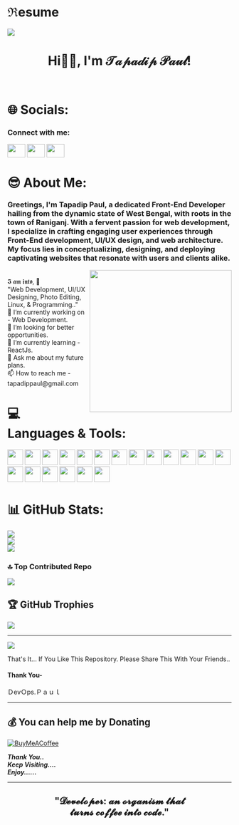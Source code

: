 # ℜesume
<img align="center" src="https://imgs.search.brave.com/WxM1xPwxYktMdh3lO9wyIswZadbdAU3W-vdEEu4p5BI/rs:fit:1200:590:1/g:ce/aHR0cHM6Ly93d3cu/ZGlnaXRhbGFkbGVj/dGlvLmNvbS93cC1j/b250ZW50L3VwbG9h/ZHMvMjAyMC8wNC9O/ZXctUE5DLUFuaW1h/dGVkLUJhbm5lcnMu/Z2lm.gif">
<h1 align="center">Hi👋🏻, I'm 𝒯𝒶𝓅𝒶𝒹𝒾𝓅 𝒫𝒶𝓊𝓁!</h1> </br>

# 🌐 Socials:
<h3 align="left">Connect with me:</h3>
<p align="left">
<a href="https://www.linkedin.com/in/tapadip-paul"><img align="center" src="https://raw.githubusercontent.com/rahuldkjain/github-profile-readme-generator/master/src/images/icons/Social/linked-in-alt.svg" alt="" height="30" width="40" /></a>
<a href="https://www.instagram.com/devops.paul/"><img align="center" src="https://raw.githubusercontent.com/rahuldkjain/github-profile-readme-generator/master/src/images/icons/Social/instagram.svg" alt="" height="30" width="40" /></a>
<a href="https://twitter.com/TapadipPaul"><img align="center" src="https://raw.githubusercontent.com/rahuldkjain/github-profile-readme-generator/master/src/images/icons/Social/twitter.svg" alt="" height="30" width="40" /></a>
</p>

# 😎 About Me:
### Greetings, I'm Tapadip Paul, a dedicated Front-End Developer hailing from the dynamic state of West Bengal, with roots in the town of Raniganj. With a fervent passion for web development, I specialize in crafting engaging user experiences through Front-End development, UI/UX design, and web architecture. My focus lies in conceptualizing, designing, and deploying captivating websites that resonate with users and clients alike.
  <img align='right' src="https://imgs.search.brave.com/NFGz-R8IVMMvvtZVjPtXlydLK1MhVbJvzoueldghxbY/rs:fit:800:600:1/g:ce/aHR0cHM6Ly9jZG4u/ZHJpYmJibGUuY29t/L3VzZXJzLzEwMjU4/Mzgvc2NyZWVuc2hv/dHMvNjIyMDg4NS9k/ZXZndXkzLmdpZg.gif" width="319">
<br/>
𝕴 𝖆𝖒 𝖎𝖓𝖙𝖔, 🙏
<br>
"Web Development, UI/UX Designing, Photo Editing, Linux, & Programming.."
<br>
🔭 I’m currently working on - Web Development. <br>👯 I’m looking for better opportunities. <br>🌱 I’m currently learning - ReactJs. <br>💬 Ask me about my future plans. <br> 📫 How to reach me - tapadippaul@gmail.com




# 💻 Languages & Tools:
<p align="left">
<img src="https://cdn.jsdelivr.net/gh/devicons/devicon@latest/icons/vscode/vscode-original.svg" height="35px" width="35px" />
<img src="https://cdn.jsdelivr.net/gh/devicons/devicon@latest/icons/androidstudio/androidstudio-original.svg" height="35px" width="35px" />
<img src="https://cdn.jsdelivr.net/gh/devicons/devicon@latest/icons/git/git-original.svg" height="35px" width="35px" />
<img src="https://cdn.jsdelivr.net/gh/devicons/devicon@latest/icons/java/java-original.svg" height="35px" width="35px" />
<img src="https://cdn.jsdelivr.net/gh/devicons/devicon@latest/icons/python/python-original.svg" height="35px" width="35px" />
<img src="https://cdn.jsdelivr.net/gh/devicons/devicon@latest/icons/flutter/flutter-original.svg" height="35px" width="35px" />
<img src="https://cdn.jsdelivr.net/gh/devicons/devicon@latest/icons/html5/html5-original.svg" height="35px" width="35px" />
<img src="https://cdn.jsdelivr.net/gh/devicons/devicon@latest/icons/css3/css3-original.svg" height="35px" width="35px" />
<img src="https://cdn.jsdelivr.net/gh/devicons/devicon@latest/icons/sass/sass-original.svg" height="35px" width="35px" />
<img src="https://cdn.jsdelivr.net/gh/devicons/devicon@latest/icons/bootstrap/bootstrap-original.svg" height="35px" width="35px" />
<img src="https://cdn.jsdelivr.net/gh/devicons/devicon@latest/icons/javascript/javascript-original.svg" height="35px" width="35px" />
<img src="https://img.icons8.com/external-basicons-line-edtgraphics/50/fde047/external-Curly-brackets-coding-basicons-line-edtgraphics.png" alt="" width="35" height="35" />
<img src="https://cdn.jsdelivr.net/gh/devicons/devicon@latest/icons/npm/npm-original-wordmark.svg" height="35px" width="35px" />
<img src="https://cdn.jsdelivr.net/gh/devicons/devicon@latest/icons/php/php-original.svg" height="35px" width="35px" />
<img src="https://cdn.jsdelivr.net/gh/devicons/devicon@latest/icons/mysql/mysql-original-wordmark.svg" height="35px" width="35px" />
<img src="https://cdn.jsdelivr.net/gh/devicons/devicon@latest/icons/figma/figma-original.svg" height="35px" width="35px" />
<img src="https://cdn.jsdelivr.net/gh/devicons/devicon@latest/icons/canva/canva-original.svg" height="35px" width="35px" />
<img src="https://cdn.jsdelivr.net/gh/devicons/devicon@latest/icons/ubuntu/ubuntu-original.svg" height="35px" width="35px" />
<img src="https://cdn.jsdelivr.net/gh/devicons/devicon@latest/icons/linux/linux-original.svg" height="35px" width="35px" />
</p>

# 📊 GitHub Stats:
![](https://github-readme-stats.vercel.app/api?username=Tapadip16&theme=radical&hide_border=false&include_all_commits=true&count_private=false)<br/>
![](https://github-readme-streak-stats.herokuapp.com/?user=Tapadip16&theme=radical&hide_border=false)<br/>
![](https://github-readme-stats.vercel.app/api/top-langs/?username=Tapadip16&theme=radical&hide_border=false&include_all_commits=true&count_private=false&layout=compact)

### 🔝 Top Contributed Repo
![](https://github-contributor-stats.vercel.app/api?username=Tapadip16&limit=5&theme=radical&combine_all_yearly_contributions=true)

<!-- Proudly created with GPRM ( https://gprm.itsvg.in ) -->

## 🏆 GitHub Trophies
![](https://github-profile-trophy.vercel.app/?username=Tapadip16&theme=radical&no-frame=false&no-bg=false&margin-w=4)
  
---
  
  ![](https://visitcount.itsvg.in/api?id=Tapadip16&icon=0&color=4)
  
That's It... If You Like This Repository. Please Share This With Your Friends..
  
#### Thank You-

ＤevＯps.Ｐａｕｌ
  
---
  


 ## 💰 You can help me by Donating
  [![BuyMeACoffee](https://img.shields.io/badge/Buy%20Me%20a%20Coffee-ffdd00?style=for-the-badge&logo=buy-me-a-coffee&logoColor=black)](https://www.buymeacoffee.com/tapadippaul) 

***Thank You..*** <br>
***Keep Visiting....*** <br>
***Enjoy......***

---

<h2 align="center" color="#cc2121">"𝓓𝓮𝓿𝓮𝓵𝓸𝓹𝓮𝓻: 𝓪𝓷 𝓸𝓻𝓰𝓪𝓷𝓲𝓼𝓶 𝓽𝓱𝓪𝓽 <br> 𝓽𝓾𝓻𝓷𝓼 𝓬𝓸𝓯𝓯𝓮𝓮 𝓲𝓷𝓽𝓸 𝓬𝓸𝓭𝓮."</h2>
